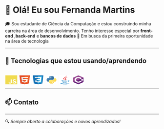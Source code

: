 # 👋 Olá! Eu sou Fernanda Martins

🎓 Sou estudante de Ciência da Computação e estou construindo minha carreira na área de desenvolvimento. Tenho interesse especial por **front-end** ,**back-end** e **bancos de dados**
🚀 Em busca da primeira oportunidade na área de tecnologia  

---

## 🔧 Tecnologias que estou usando/aprendendo

<div style="display: inline_block"><br>
  <img align="center" alt="JS" height="30" width="40" src="https://raw.githubusercontent.com/devicons/devicon/master/icons/javascript/javascript-plain.svg">
  <img align="center" alt="HTML" height="30" width="40" src="https://raw.githubusercontent.com/devicons/devicon/master/icons/html5/html5-original.svg">
  <img align="center" alt="CSS" height="30" width="40" src="https://raw.githubusercontent.com/devicons/devicon/master/icons/css3/css3-original.svg">
  <img align="center" alt="Python" height="30" width="40" src="https://raw.githubusercontent.com/devicons/devicon/master/icons/python/python-original.svg">
  <img align="center" alt="Java" height="30" width="40" src="https://raw.githubusercontent.com/devicons/devicon/master/icons/java/java-original.svg">
  <img align="center" alt="Csharp" height="30" width="40" src="https://raw.githubusercontent.com/devicons/devicon/master/icons/csharp/csharp-original.svg">
</div> 

---

## 📫 Contato



---

🔍 *Sempre aberto a colaborações e novos aprendizados!*
